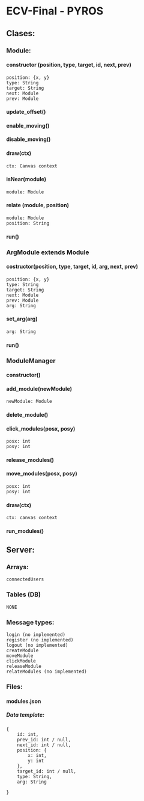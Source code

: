 # ECV-Final - PYROS

## Clases:

### Module:

#### constructor (position, type, target, id, next, prev)

    position: {x, y}
    type: String
    target: String
    next: Module
    prev: Module

#### update_offset()

#### enable_moving()

#### disable_moving()

#### draw(ctx) 

    ctx: Canvas context

#### isNear(module)

    module: Module

#### relate (module, position)

    module: Module
    position: String

#### run()

### ArgModule extends Module

#### costructor(position, type, target, id, arg, next, prev)

    position: {x, y}
    type: String
    target: String
    next: Module
    prev: Module
    arg: String

#### set_arg(arg)

    arg: String

#### run()

### ModuleManager

#### constructor()

#### add_module(newModule)

    newModule: Module

#### delete_module()

#### click_modules(posx, posy) 

    posx: int
    posy: int

#### release_modules()

#### move_modules(posx, posy)

    posx: int
    posy: int

#### draw(ctx)

    ctx: canvas context

#### run_modules()

## Server:

### Arrays:

    connectedUsers

### Tables (DB)

    NONE

### Message types:

    login (no implemented)
    register (no implemented)
    logout (no implemented)
    createModule
    moveModule
    clickModule
    releaseModule
    relateModules (no implemented)

### Files:

#### modules.json

##### Data template:

    {
        id: int,
        prev_id: int / null,
        next_id: int / null,
        position: {
            x: int,
            y: int
        },
        target_id: int / null,
        type: String,
        arg: String

    }